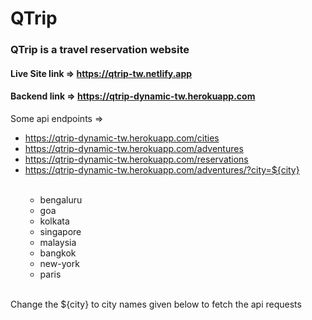 <h1>QTrip</h1>
<h3>QTrip is a travel reservation website</h3>

#### Live Site link => https://qtrip-tw.netlify.app

#### Backend link => https://qtrip-dynamic-tw.herokuapp.com

Some api endpoints => <ul>
                              <li><a href="https://qtrip-dynamic-tw.herokuapp.com/cities">https://qtrip-dynamic-tw.herokuapp.com/cities</a></li>
                              <li><a href="https://qtrip-dynamic-tw.herokuapp.com/adventures">https://qtrip-dynamic-tw.herokuapp.com/adventures</a></li>
                              <li><a href="https://qtrip-dynamic-tw.herokuapp.com/reservations">https://qtrip-dynamic-tw.herokuapp.com/reservations</a></li>
                              <li><a href="https://qtrip-dynamic-tw.herokuapp.com/adventures/?city=${city}">https://qtrip-dynamic-tw.herokuapp.com/adventures/?city=${city}</a></li>
                              <br>
                              <ul>
                                <li>bengaluru</li>
                                <li>goa</li>
                                <li>kolkata</li>
                                <li>singapore</li>
                                <li>malaysia</li>
                                <li>bangkok</li>
                                <li>new-york</li>
                                <li>paris</li>
                              </ul>
                           </ul>

<br>
Change the ${city} to city names given below to fetch the api requests
